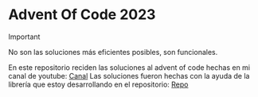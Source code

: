 # Advent Of Code 2023
> [!IMPORTANT]
> No son las soluciones más eficientes posibles, son funcionales.

En este repositorio reciden las soluciones al advent of code hechas en mi canal de youtube: [Canal](https://www.youtube.com/@joelostos3016)
Las soluciones fueron hechas con la ayuda de la librería que estoy desarrollando en el repositorio: [Repo](https://github.com/Joel-Ostos/data-structures-and-algorithms-C.git)
